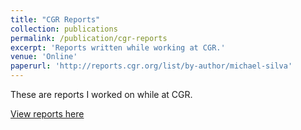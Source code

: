 ```yaml
---
title: "CGR Reports"
collection: publications
permalink: /publication/cgr-reports
excerpt: 'Reports written while working at CGR.'
venue: 'Online'
paperurl: 'http://reports.cgr.org/list/by-author/michael-silva'
---
```

These are reports I worked on while at CGR.

[View reports here](http://reports.cgr.org/list/by-author/michael-silva)
